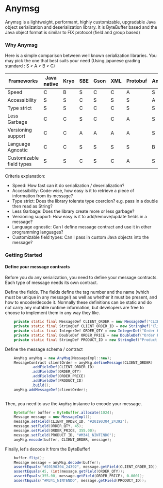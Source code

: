 # Anymsg

Anymsg is a lightweight, performant, highly customizable, upgradable Java object 
serialization and deserialization library. It is ByteBuffer based and the Java
object format is similar to FIX protocol (field and group based)

### Why Anymsg

Here is a simple comparison between well known serialization libraries.
You may pick the one that best suits your need
(Using japanese grading standard : S > A > B > C)

Frameworks | Java native | Kryo | SBE | Gson | XML | Protobuf | AnyMsg
--- | --- | --- | --- | --- | --- | --- | ---
Speed                    | C | B | S | C | C | A | S
Accessibility            | S | S | C | S | S | S | A
Type strict              | S | S | C | C | C | S | S
Less Garbage             | C | C | S | C | C | A | S
Versioning support       | C | C | A | A | A | A | S
Language Agnostic        | C | C | S | S | S | S | B
Customizable field types | S | S | C | S | C | A | S

Criteria explanation:
- Speed: How fast can it do serialization / deserialization?
- Accessibility: Code-wise, how easy is it to retrieve a piece of information from its message?
- Type strict: Does the library tolerate type coercion? e.g. pass in a double then read as String?
- Less Garbage: Does the library create more or less garbage?
- Versioning support: How easy is it to add/remove/update fields in a message?
- Language agnostic: Can I define message contract and use it in other programming languages?
- Customizable field types: Can I pass in custom Java objects into the message?

### Getting Started

#### Define your message contracts

Before you do any serialization, you need to define your message contracts. Each
type of message needs its own contract.

Define the fields. The fields define the tag number and the name (which must be
unique in any message!) as well as whether it must be present, and how to encode/decode
it. Normally these definitions can be static and do not carry any mutable runtime
information, but developers are free to choose to implement them in any way
they like.
```java
    private static final MessageDef CLIENT_ORDER = new MessageDef("CLIENT_ORDER", 0, false);
    private static final StringDef CLIENT_ORDER_ID = new StringDef("Client Order ID", 1, false);
    private static final IntegerDef ORDER_QTY = new IntegerDef("Order Quantity", 2, false);
    private static final DoubleDef ORDER_PRICE = new DoubleDef("Order Price", 3, false);
    private static final StringDef PRODUCT_ID = new StringDef("Product ID", 4, false);
```

Define the message schema / contract
```java
    AnyMsg anyMsg = new AnyMsg(MessageImpl::new);
    MessageContract clientOrder = anyMsg.defineMessage(CLIENT_ORDER)
            .addFieldDef(CLIENT_ORDER_ID)
            .addFieldDef(ORDER_QTY)
            .addFieldDef(ORDER_PRICE)
            .addFieldDef(PRODUCT_ID)
            .build();
    anyMsg.addMessageDef(clientOrder);
    
```
Then, you need to use the `AnyMsg` instance to encode your message.
```java 
    ByteBuffer buffer = ByteBuffer.allocate(1024);
    Message message = new MessageImpl();
    message.setField(CLIENT_ORDER_ID, "#20190304_24392");
    message.setField(ORDER_QTY, 45);
    message.setField(ORDER_PRICE, 355.00);
    message.setField(PRODUCT_ID, "#M341_NINTENDO");
    anyMsg.encode(buffer, CLIENT_ORDER, message);
```
Finally, let's decode it from the ByteBuffer!
```java
    buffer.flip();
    Message message = anyMsg.decode(buffer);
    assertEquals("#20190304_24392", message.getField(CLIENT_ORDER_ID));
    assertEquals(45, (int)message.getField(ORDER_QTY));
    assertEquals(355.00, message.getField(ORDER_PRICE), 0.0001);
    assertEquals("#M341_NINTENDO", message.getField(PRODUCT_ID));
```